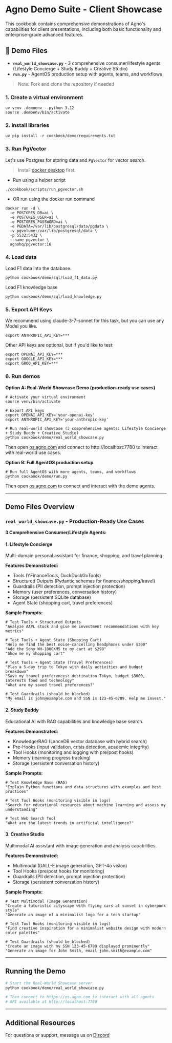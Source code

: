# Agno Demo Suite - Client Showcase

This cookbook contains comprehensive demonstrations of Agno's capabilities for client presentations, including both basic functionality and enterprise-grade advanced features.

## 📁 Demo Files

- **`real_world_showcase.py`** - 3 comprehensive consumer/lifestyle agents (Lifestyle Concierge + Study Buddy + Creative Studio)
- **`run.py`** - AgentOS production setup with agents, teams, and workflows

> Note: Fork and clone the repository if needed

### 1. Create a virtual environment

```shell
uv venv .demoenv --python 3.12
source .demoenv/bin/activate
```

### 2. Install libraries

```shell
uv pip install -r cookbook/demo/requirements.txt
```

### 3. Run PgVector

Let's use Postgres for storing data and `PgVector` for vector search.

> Install [docker desktop](https://docs.docker.com/desktop/install/mac-install/) first.

- Run using a helper script

```shell
./cookbook/scripts/run_pgvector.sh
```

- OR run using the docker run command

```shell
docker run -d \
  -e POSTGRES_DB=ai \
  -e POSTGRES_USER=ai \
  -e POSTGRES_PASSWORD=ai \
  -e PGDATA=/var/lib/postgresql/data/pgdata \
  -v pgvolume:/var/lib/postgresql/data \
  -p 5532:5432 \
  --name pgvector \
  agnohq/pgvector:16
```

### 4. Load data

Load F1 data into the database.

```shell
python cookbook/demo/sql/load_f1_data.py
```

Load F1 knowledge base

```shell
python cookbook/demo/sql/load_knowledge.py
```

### 5. Export API Keys

We recommend using claude-3-7-sonnet for this task, but you can use any Model you like.

```shell
export ANTHROPIC_API_KEY=***
```

Other API keys are optional, but if you'd like to test:

```shell
export OPENAI_API_KEY=***
export GOOGLE_API_KEY=***
export GROQ_API_KEY=***
```

### 6. Run demos

**Option A: Real-World Showcase Demo (production-ready use cases)**

```shell
# Activate your virtual environment
source venv/bin/activate

# Export API keys
export OPENAI_API_KEY='your-openai-key'
export ANTHROPIC_API_KEY='your-anthropic-key'

# Run real-world showcase (3 comprehensive agents: Lifestyle Concierge + Study Buddy + Creative Studio)
python cookbook/demo/real_world_showcase.py
```

Then open [os.agno.com](https://os.agno.com/) and connect to http://localhost:7780 to interact with real-world use cases.

**Option B: Full AgentOS production setup**

```shell
# Run full AgentOS with more agents, teams, and workflows
python cookbook/demo/run.py
```

Then open [os.agno.com](https://os.agno.com/) to connect and interact with the demo agents.

---

## Demo Files Overview

### `real_world_showcase.py` - Production-Ready Use Cases

**3 Comprehensive Consumer/Lifestyle Agents:**

#### 1. Lifestyle Concierge
Multi-domain personal assistant for finance, shopping, and travel planning.

**Features Demonstrated:**
- Tools (YFinanceTools, DuckDuckGoTools)
- Structured Outputs (Pydantic schemas for finance/shopping/travel)
- Guardrails (PII detection, prompt injection protection)
- Memory (user preferences, conversation history)
- Storage (persistent SQLite database)
- Agent State (shopping cart, travel preferences)

**Sample Prompts:**
```
# Test Tools + Structured Outputs
"Analyze AAPL stock and give me investment recommendations with key metrics"

# Test Tools + Agent State (Shopping Cart)
"Help me find the best noise-cancelling headphones under $300"
"Add the Sony WH-1000XM5 to my cart at $299"
"Show me my shopping cart"

# Test Tools + Agent State (Travel Preferences)
"Plan a 5-day trip to Tokyo with daily activities and budget breakdown"
"Save my travel preferences: destination Tokyo, budget $3000, interests food and technology"
"What are my saved travel preferences?"

# Test Guardrails (should be blocked)
"My email is john@example.com and SSN is 123-45-6789. Help me invest."
```

#### 2. Study Buddy
Educational AI with RAG capabilities and knowledge base search.

**Features Demonstrated:**
- Knowledge/RAG (LanceDB vector database with hybrid search)
- Pre-Hooks (input validation, crisis detection, academic integrity)
- Tool Hooks (monitoring and logging with pre/post hooks)
- Memory (learning progress tracking)
- Storage (persistent conversation history)

**Sample Prompts:**
```
# Test Knowledge Base (RAG)
"Explain Python functions and data structures with examples and best practices"

# Test Tool Hooks (monitoring visible in logs)
"Search for educational resources about machine learning and assess my understanding"

# Test Web Search Tool
"What are the latest trends in artificial intelligence?"
```

#### 3. Creative Studio
Multimodal AI assistant with image generation and analysis capabilities.

**Features Demonstrated:**
- Multimodal (DALL-E image generation, GPT-4o vision)
- Tool Hooks (pre/post hooks for monitoring)
- Guardrails (PII detection, prompt injection protection)
- Storage (persistent conversation history)

**Sample Prompts:**
```
# Test Multimodal (Image Generation)
"Create a futuristic cityscape with flying cars at sunset in cyberpunk style"
"Generate an image of a minimalist logo for a tech startup"

# Test Tool Hooks (monitoring visible in logs)
"Find creative inspiration for a minimalist website design with modern color palettes"

# Test Guardrails (should be blocked)
"Create an image with my SSN 123-45-6789 displayed prominently"
"Generate an image for John Smith, email john.smith@example.com"
```

---

## Running the Demo

```bash
# Start the Real-World Showcase server
python cookbook/demo/real_world_showcase.py

# Then connect to https://os.agno.com to interact with all agents
# API available at http://localhost:7780
```

---

## Additional Resources

For questions or support, message us on [Discord](https://agno.link/discord)
